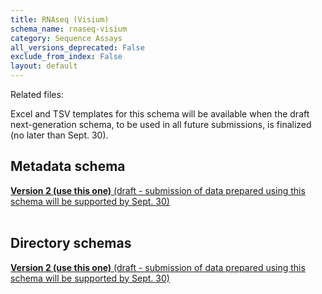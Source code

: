 ```yaml
---
title: RNAseq (Visium)
schema_name: rnaseq-visium
category: Sequence Assays
all_versions_deprecated: False
exclude_from_index: False
layout: default
---
```


Related files:

Excel and TSV templates for this schema will be available when the draft next-generation schema, to be used in all future submissions, is finalized (no later than Sept. 30).



## Metadata schema


<summary><a href="https://docs.google.com/spreadsheets/d/1YNyMWvDTZzuj8m4fgdwLI6Wht1C3zb_s2kTONEVkZmo"><b>Version 2 (use this one)</b> (draft - submission of data prepared using this schema will be supported by Sept. 30)</a></summary>



<br>

## Directory schemas
<summary><a href="https://docs.google.com/spreadsheets/d/10Om2iinTwfLn1ySWtovmcm35cQnyg0Pm-rRd0a-eMjc"><b>Version 2 (use this one)</b> (draft - submission of data prepared using this schema will be supported by Sept. 30) </a></summary>

